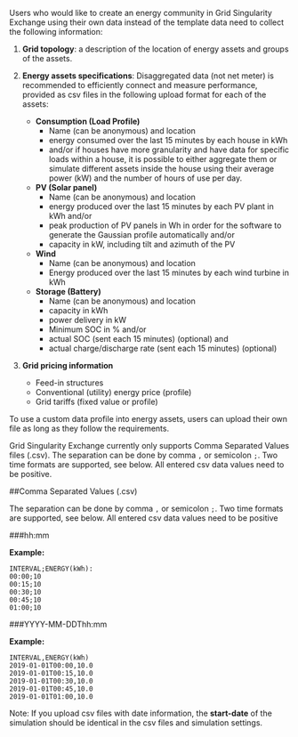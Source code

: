 Users who would like to create an energy community in Grid Singularity Exchange using their own data instead of the template data need to collect the following information:

1. **Grid topology**: a description of the location of energy assets and groups of the assets.

2. **Energy assets specifications**: Disaggregated data (not net meter) is recommended to efficiently connect and measure performance, provided as csv files in the following upload format for each of the assets:
    - **Consumption (Load Profile)**
        - Name (can be anonymous) and location
        - energy consumed over the last 15 minutes by each house in kWh
        - and/or if houses have more granularity and have data for specific loads within a house, it is possible to either aggregate them or simulate different assets inside the house using their average power (kW) and the number of hours of use per day.
    - **PV (Solar panel)**
        - Name (can be anonymous) and location
        - energy produced over the last 15 minutes by each PV plant in kWh and/or
        - peak production of PV panels in Wh in order for the software to generate the Gaussian profile automatically and/or
        - capacity in kW, including tilt and azimuth of the PV
    - **Wind**
        - Name (can be anonymous) and location
        - Energy produced over the last 15 minutes by each wind turbine in kWh
    - **Storage (Battery)**
        - Name (can be anonymous) and location
        - capacity in kWh
        - power delivery in kW
        - Minimum SOC in % and/or
        - actual SOC (sent each 15 minutes) (optional) and
        - actual charge/discharge rate (sent each 15 minutes) (optional)
3. **Grid pricing information**
    - Feed-in structures
    - Conventional (utility) energy price (profile)
    - Grid tariffs (fixed value or profile)

To use a custom data profile into energy assets, users can upload their own file as long as they follow the requirements.

Grid Singularity Exchange currently only supports Comma Separated Values files (.csv). The separation can be done by comma `,` or semicolon `;`. Two time formats are supported, see below. All entered csv data values need to be positive.

##Comma Separated Values (.csv)

The separation can be done by comma `,` or semicolon `;`. Two time formats are supported, see below. All entered csv data values need to be positive

###hh:mm

**Example:**

```
INTERVAL;ENERGY(kWh):
00:00;10
00:15;10
00:30;10
00:45;10
01:00;10
```

###YYYY-MM-DDThh:mm

**Example:**

```
INTERVAL,ENERGY(kWh)
2019-01-01T00:00,10.0
2019-01-01T00:15,10.0
2019-01-01T00:30,10.0
2019-01-01T00:45,10.0
2019-01-01T01:00,10.0
```

Note: If you upload csv files with date information, the **start-date** of the simulation should be identical in the csv files and simulation settings.
